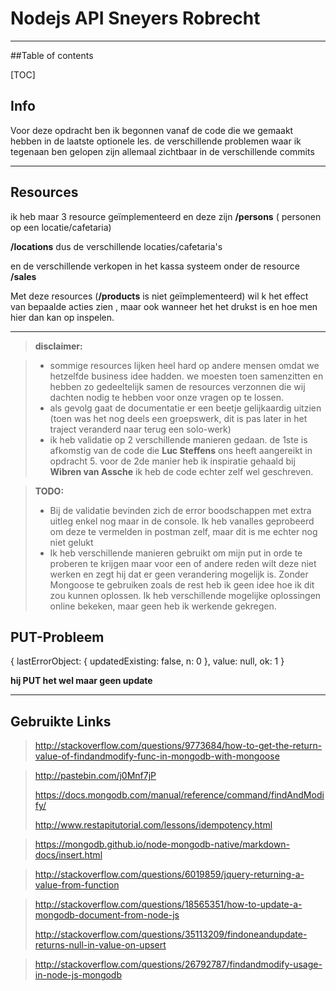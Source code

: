 Nodejs  API  Sneyers Robrecht
===================
----------

##Table of contents


[TOC]

Info
-------------

Voor deze opdracht ben ik begonnen vanaf de code die we gemaakt hebben in de laatste optionele les. de verschillende problemen waar ik tegenaan ben gelopen zijn allemaal zichtbaar in de verschillende commits

----------
Resources
-------------

ik heb maar 3 resource geïmplementeerd en deze zijn **/persons** ( personen op een locatie/cafetaria)

**/locations** dus de verschillende locaties/cafetaria's

en de verschillende verkopen in het kassa systeem onder de resource **/sales**

Met deze resources (**/products** is niet geïmplementeerd) wil k het effect van bepaalde acties zien , maar ook wanneer het het drukst is en hoe men hier dan kan op inspelen.
     
        
-------        
> **disclaimer:**

> - sommige resources lijken heel hard op andere mensen omdat we hetzelfde business idee hadden. we moesten toen samenzitten en hebben zo gedeeltelijk samen de resources verzonnen die wij dachten nodig te hebben voor onze vragen op te lossen.
> - als gevolg gaat de documentatie er een beetje gelijkaardig uitzien (toen was het nog deels een groepswerk, dit is pas later in het traject veranderd naar terug een solo-werk)
> - ik heb validatie op 2 verschillende manieren gedaan. de 1ste is afkomstig van de code die **Luc Steffens** ons heeft aangereikt in opdracht 5. voor de 2de manier heb ik inspiratie gehaald bij **Wibren van Assche** ik heb de code echter zelf wel geschreven.

> **TODO:**
> 
> - Bij de validatie bevinden zich de error boodschappen met extra uitleg enkel nog maar in de console. Ik heb vanalles geprobeerd om deze te vermelden in postman zelf, maar dit is me echter nog niet gelukt
> - Ik heb verschillende manieren gebruikt om mijn put in orde te proberen te krijgen maar voor een of andere reden wilt deze niet werken en zegt hij dat er geen verandering mogelijk is. Zonder Mongoose te gebruiken zoals de rest heb ik geen idee hoe ik dit zou kunnen oplossen. Ik heb verschillende mogelijke oplossingen online bekeken, maar geen heb ik werkende gekregen.


PUT-Probleem
-------------
{ lastErrorObject: { updatedExisting: false, n: 0 },
  value: null,
  ok: 1 }

**hij PUT het wel maar geen update**

--------
Gebruikte Links
-------------

>http://stackoverflow.com/questions/9773684/how-to-get-the-return-value-of-findandmodify-func-in-mongodb-with-mongoose

>http://pastebin.com/j0Mnf7jP
>
>https://docs.mongodb.com/manual/reference/command/findAndModify/
>
>http://www.restapitutorial.com/lessons/idempotency.html

>https://mongodb.github.io/node-mongodb-native/markdown-docs/insert.html

>http://stackoverflow.com/questions/6019859/jquery-returning-a-value-from-function

>http://stackoverflow.com/questions/18565351/how-to-update-a-mongodb-document-from-node-js
>
>http://stackoverflow.com/questions/35113209/findoneandupdate-returns-null-in-value-on-upsert

>http://stackoverflow.com/questions/26792787/findandmodify-usage-in-node-js-mongodb



